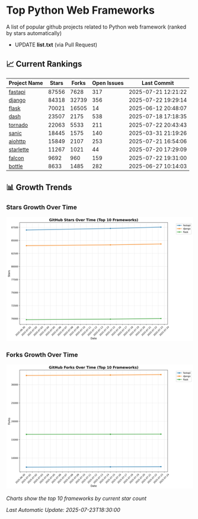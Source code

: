 # Top Python Web Frameworks
A list of popular github projects related to Python web framework (ranked by stars automatically)

* UPDATE **list.txt** (via Pull Request)

## 📈 Current Rankings

| Project Name | Stars | Forks | Open Issues | Last Commit |
| ------------ | ----- | ----- | ----------- | ----------- |
| [fastapi](https://github.com/fastapi/fastapi) | 87556 | 7628 | 317 | 2025-07-21 12:21:22 |
| [django](https://github.com/django/django) | 84318 | 32739 | 356 | 2025-07-22 19:29:14 |
| [flask](https://github.com/pallets/flask) | 70021 | 16505 | 14 | 2025-06-12 20:48:07 |
| [dash](https://github.com/plotly/dash) | 23507 | 2175 | 538 | 2025-07-18 17:18:35 |
| [tornado](https://github.com/tornadoweb/tornado) | 22063 | 5533 | 211 | 2025-07-22 20:43:43 |
| [sanic](https://github.com/sanic-org/sanic) | 18445 | 1575 | 140 | 2025-03-31 21:19:26 |
| [aiohttp](https://github.com/aio-libs/aiohttp) | 15849 | 2107 | 253 | 2025-07-21 16:54:06 |
| [starlette](https://github.com/encode/starlette) | 11267 | 1021 | 44 | 2025-07-20 17:29:09 |
| [falcon](https://github.com/falconry/falcon) | 9692 | 960 | 159 | 2025-07-22 19:31:00 |
| [bottle](https://github.com/bottlepy/bottle) | 8633 | 1485 | 282 | 2025-06-27 10:14:03 |

## 📊 Growth Trends

### Stars Growth Over Time
![Stars Chart](stars_chart.jpg)

### Forks Growth Over Time
![Forks Chart](forks_chart.jpg)

*Charts show the top 10 frameworks by current star count*

*Last Automatic Update: 2025-07-23T18:30:00*